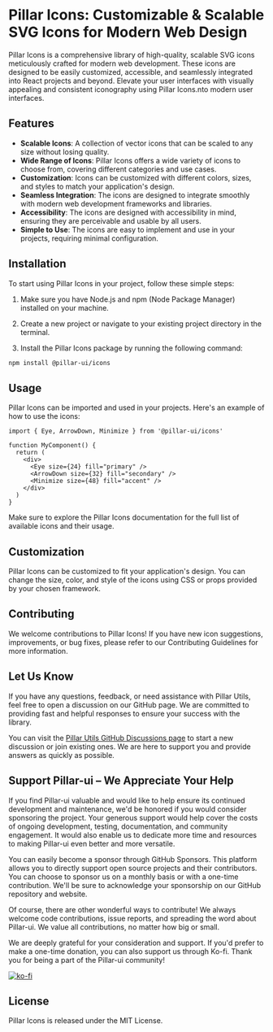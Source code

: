 # Pillar Icons: Customizable & Scalable SVG Icons for Modern Web Design

Pillar Icons is a comprehensive library of high-quality, scalable SVG icons meticulously crafted for modern web development. These icons are designed to be easily customized, accessible, and seamlessly integrated into React projects and beyond. Elevate your user interfaces with visually appealing and consistent iconography using Pillar Icons.nto modern user interfaces.

## Features

- **Scalable Icons**: A collection of vector icons that can be scaled to any size without losing quality.
- **Wide Range of Icons**: Pillar Icons offers a wide variety of icons to choose from, covering different categories and use cases.
- **Customization**: Icons can be customized with different colors, sizes, and styles to match your application's design.
- **Seamless Integration**: The icons are designed to integrate smoothly with modern web development frameworks and libraries.
- **Accessibility**: The icons are designed with accessibility in mind, ensuring they are perceivable and usable by all users.
- **Simple to Use**: The icons are easy to implement and use in your projects, requiring minimal configuration.

## Installation

To start using Pillar Icons in your project, follow these simple steps:

1. Make sure you have Node.js and npm (Node Package Manager) installed on your machine.

1. Create a new project or navigate to your existing project directory in the terminal.

1. Install the Pillar Icons package by running the following command:

```bash
npm install @pillar-ui/icons
```

## Usage

Pillar Icons can be imported and used in your projects. Here's an example of how to use the icons:

```tsx
import { Eye, ArrowDown, Minimize } from '@pillar-ui/icons'

function MyComponent() {
  return (
    <div>
      <Eye size={24} fill="primary" />
      <ArrowDown size={32} fill="secondary" />
      <Minimize size={48} fill="accent" />
    </div>
  )
}
```

Make sure to explore the Pillar Icons documentation for the full list of available icons and their usage.

## Customization

Pillar Icons can be customized to fit your application's design. You can change the size, color, and style of the icons using CSS or props provided by your chosen framework.

## Contributing

We welcome contributions to Pillar Icons! If you have new icon suggestions, improvements, or bug fixes, please refer to our Contributing Guidelines for more information.

## Let Us Know

If you have any questions, feedback, or need assistance with Pillar Utils, feel free to open a discussion on our GitHub page. We are committed to providing fast and helpful responses to ensure your success with the library.

You can visit the [Pillar Utils GitHub Discussions page](https://github.com/HamzaAmar/pillar-ui/discussions) to start a new discussion or join existing ones. We are here to support you and provide answers as quickly as possible.

## Support Pillar-ui – We Appreciate Your Help

If you find Pillar-ui valuable and would like to help ensure its continued development and maintenance, we'd be honored if you would consider sponsoring the project. Your generous support would help cover the costs of ongoing development, testing, documentation, and community engagement. It would also enable us to dedicate more time and resources to making Pillar-ui even better and more versatile.

You can easily become a sponsor through GitHub Sponsors. This platform allows you to directly support open source projects and their contributors. You can choose to sponsor us on a monthly basis or with a one-time contribution. We'll be sure to acknowledge your sponsorship on our GitHub repository and website.

Of course, there are other wonderful ways to contribute! We always welcome code contributions, issue reports, and spreading the word about Pillar-ui. We value all contributions, no matter how big or small.

We are deeply grateful for your consideration and support. If you'd prefer to make a one-time donation, you can also support us through Ko-fi. Thank you for being a part of the Pillar-ui community!

[![ko-fi](https://ko-fi.com/img/githubbutton_sm.svg)](https://ko-fi.com/Y8Y210RGNC)

## License

Pillar Icons is released under the MIT License.
